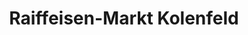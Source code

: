 ---
title: "Raiffeisen-Markt Kolenfeld"
url: /wunstorf/raiffeisen-markt-kolenfeld/
shop: Garten-Center
---